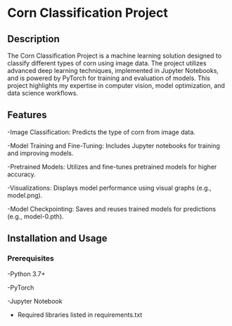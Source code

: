 # Corn Classification Project

## Description

The Corn Classification Project is a machine learning solution designed to classify different types of corn using image data. The project utilizes advanced deep learning techniques, implemented in Jupyter Notebooks, and is powered by PyTorch for training and evaluation of models. This project highlights my expertise in computer vision, model optimization, and data science workflows.
## Features

-Image Classification: Predicts the type of corn from image data.

-Model Training and Fine-Tuning: Includes Jupyter notebooks for training and improving models.

-Pretrained Models: Utilizes and fine-tunes pretrained models for higher accuracy.

-Visualizations: Displays model performance using visual graphs (e.g., model.png).

-Model Checkpointing: Saves and reuses trained models for predictions (e.g., model-0.pth).

## Installation and Usage

### Prerequisites

-Python 3.7+

-PyTorch

-Jupyter Notebook

- Required libraries listed in requirements.txt
